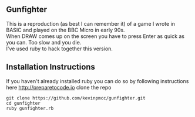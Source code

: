 Gunfighter
------------

This is a reproduction (as best I can remember it) of a game I wrote in BASIC and played on the BBC Micro in early 90s.   
When DRAW comes up on the screen you have to press Enter as quick as you can. Too slow and you die.  
I've used ruby to hack together this version.

Installation Instructions
--------------
If you haven't already installed ruby you can do so by following instructions here http://preparetocode.io
clone the repo 
    

    
    git clone https://github.com/kevinpmcc/gunfighter.git
    cd gunfighter
    ruby gunfighter.rb
    
